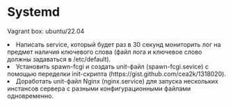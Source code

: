 <h1>Systemd</h1>
<p>Vagrant box: ubuntu/22.04</p>

<nl>
<li>Написать service, который будет раз в 30 секунд мониторить лог на предмет наличия ключевого слова (файл лога и ключевое слово должны задаваться в /etc/default).</li>
<li>Установить spawn-fcgi и создать unit-файл (spawn-fcgi.sevice) с помощью переделки init-скрипта (https://gist.github.com/cea2k/1318020).</li>
<li>Доработать unit-файл Nginx (nginx.service) для запуска нескольких инстансов сервера с разными конфигурационными файлами одновременно.</li>
</nl>


